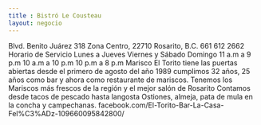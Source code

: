 ```yaml
---
title : Bistró Le Cousteau
layout: negocio
---
```


Blvd. Benito Juárez 318 
Zona Centro, 22710 Rosarito, B.C.
661 612 2662
Horario de Servicio
Lunes a Jueves     		Viernes y Sábado       		Domingo
11 a.m a 9 p.m     	10 a.m a 10 p.m       		10 p.m a 8 p.m
Marisco El Torito tiene las puertas abiertas desde el primero de agosto del año 1989
cumplimos 32 años, 25 años como bar y ahora como restaurante de mariscos.
Tenemos los Mariscos más frescos de la región y el mejor salón de Rosarito
Contamos desde tacos de pescado hasta langosta
Ostiones, almeja, pata de mula en la concha y campechanas.
facebook.com/El-Torito-Bar-La-Casa-Fel%C3%ADz-109660095842800/